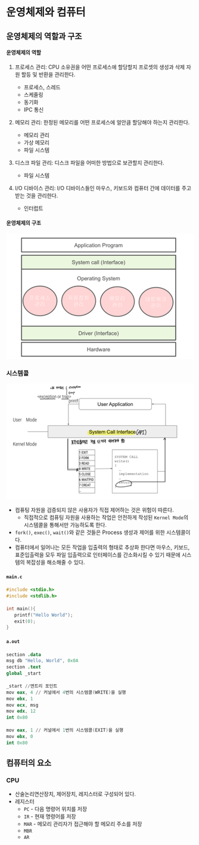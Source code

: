 # 운영체제와 컴퓨터

## 운영체제의 역할과 구조

#### 운영체제의 역할

1. 프로세스 관리: CPU 소유권을 어떤 프로세스에 할당할지 프로셋의 생성과 삭제 자원 할등 및 반환을 관리한다.
   * 프로세스, 스레드 
   * 스케줄링 
   * 동기화 
   * IPC 통신

2. 메모리 관리: 한정된 메모리를 어떤 프로세스에 얼안큼 할당해야 하는지 관리한다. 
   * 메모리 관리
   * 가상 메모리
   * 파일 시스템

3. 디스크 파일 관리: 디스크 파일을 어떠한 방법으로 보관할지 관리한다.
    * 파일 시스템

4. I/O 디바이스 관리: I/O 디바이스들인 마우스, 키보드와 컴퓨터 간에 데이터를 주고받는 것을 관리한다.
   * 인터럽트

#### 운영체제의 구조


![](res/img_1.png)


### 시스템콜


![](res/img.png)


* 컴퓨팅 자원을 검증되지 않은 사용자가 직접 제어하는 것은 위험이 따른다.
  * 직접적으로 컴퓨팅 자원을 사용하는 작업은 안전하게 작성된 `Kernel Mode`의 시스템콜을 통해서만
    가능하도록 한다.
* `fork()`, `exec()`, `wait()`와 같은 것들은 Process 생성과 제어를 위한 시스템콜이다.
* 컴퓨터에서 일어나는 모든 작업을 입출력의 형태로 추상화 한다면 마우스, 키보드, 표준입출력을 모두 파일 입출력으로
  인터페이스를 간소화시킬 수 있기 때문에 시스템의 복잡성을 해소해줄 수 있다.

#### `main.c`

```c
#include <stdio.h>
#include <stdlib.h>

int main(){
   printf("Hello World");
   exit(0);
}
```

#### `a.out`

```s
section .data
msg db "Hello, World", 0x0A
section .text
global _start

_start //엔트리 포인트 
mov eax, 4 // 커널에서 4번의 시스템콜(WRITE)을 실행
mov ebx, 1 
mov ecx, msg 
mov edx, 12 
int 0x80

mov eax, 1 // 커널에서 1번의 시스템콜(EXIT)을 실행
mov ebx, 0 
int 0x80
```

## 컴퓨터의 요소

### CPU

* 산술논리연산장치, 제어장치, 레지스터로 구성되어 있다.
* 레지스터
  * `PC` - 다음 명령어 위치를 저장
  * `IR` - 현재 명령어를 저장
  * `MAR` - 메모리 관리자가 접근해야 할 메모리 주소를 저장
  * `MBR` 
  * `AR`